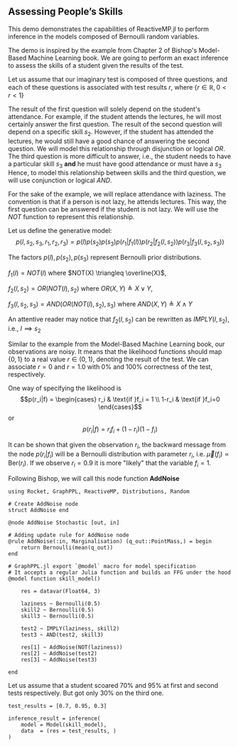 ## Assessing People’s Skills

This demo demonstrates the capabilities of ReactiveMP.jl to perform inference in the models composed of Bernoulli random variables.

The demo is inspired by the example from Chapter 2 of Bishop's Model-Based Machine Learning book.
We are going to perform an exact inference to assess the skills of a student given the results of the test.

Let us assume that our imaginary test is composed of three questions, and each of these questions is associated with test results $r$, where $\{r \in \mathbb{R}, 0 < r < 1\}$

The result of the first question will solely depend on the student's attendance. For example, if the student attends the lectures, he will most certainly answer the first question.
The result of the second question will depend on a specific skill $s_2$. However, if the student has attended the lectures, he would still have a good chance of answering the second question.
We will model this relationship through disjunction or logical $OR$.
The third question is more difficult to answer, i.e., the student needs to have a particular skill $s_3$ __and__ he must have good attendance or must have a $s_3$
Hence, to model this relationship between skills and the third question, we will use conjunction or logical $AND$.

For the sake of the example, we will replace attendance with laziness. The convention is that if a person is not lazy, he attends lectures.
This way, the first question can be answered if the student is not lazy. We will use the $NOT$ function to represent this relationship.

Let us define the generative model:
$$p(l, s_2, s_3, r_1, r_2, r_3)=p(l)p(s_2)p(s_3)p(r_1|f_1(l))p(r_2|f_2(l, s_2))p(r_3|f_3(l, s_2, s_3))$$

The factors $p(l), p(s_2), p(s_3)$ represent Bernoulli prior distributions. 

$f_1(l) = NOT(l)$ where $NOT(X) \triangleq \overline{X}$, 

$f_2(l, s_2) = OR(NOT(l), s_2)$ where $OR(X, Y) \triangleq X \vee Y$, 

$f_3(l, s_2, s_3) = AND(OR(NOT(l), s_2), s_3)$ where $AND(X, Y) \triangleq X \land Y$

An attentive reader may notice that $f_2(l, s_2)$ can be rewritten as $IMPLY(l, s_2)$, i.e., $l\implies s_2$ 

Similar to the example from the Model-Based Machine Learning book, our observations are noisy. It means that the likelihood functions should map $\{0, 1\}$ to a real value $r \in (0, 1)$, denoting the result of the test. We can associate $r=0$ and $r=1.0$ with $0\%$ and $100\%$ correctness of the test, respectively.

One way of specifying the likelihood is $$p(r_i|f) = \begin{cases} r_i & \text{if }f_i = 1 \\
1-r_i & \text{if }f_i=0 \end{cases}$$
or $$p(r_i|f)=r_if_i+(1-r_i)(1-f_i)$$

It can be shown that given the observation $r_i$, the backward message from the node $p(r_i|f_i)$ will be a Bernoulli distribution with parameter $r_i$, i.e. $\overleftarrow{\mu}({f_i})\propto\mathrm{Ber}(r_i)$. 
If we observe $r_i=0.9$ it is more "likely" that the variable $f_i=1$.

Following Bishop, we will call this node function __AddNoise__

```@example skills
using Rocket, GraphPPL, ReactiveMP, Distributions, Random
```

```@example skills
# Create AddNoise node
struct AddNoise end

@node AddNoise Stochastic [out, in]
```

```@example skills
# Adding update rule for AddNoise node
@rule AddNoise(:in, Marginalisation) (q_out::PointMass,) = begin     
    return Bernoulli(mean(q_out))
end
```

```@example skills
# GraphPPL.jl export `@model` macro for model specification
# It accepts a regular Julia function and builds an FFG under the hood
@model function skill_model()

    res = datavar(Float64, 3)

    laziness ~ Bernoulli(0.5)
    skill2 ~ Bernoulli(0.5)
    skill3 ~ Bernoulli(0.5)

    test2 ~ IMPLY(laziness, skill2)
    test3 ~ AND(test2, skill3)
    
    res[1] ~ AddNoise(NOT(laziness))
    res[2] ~ AddNoise(test2)
    res[3] ~ AddNoise(test3)

end
```

Let us assume that a student scoared $70\%$ and $95\%$ at first and second tests respectively. But got only $30\%$ on the third one. 

```@example skills
test_results = [0.7, 0.95, 0.3]

inference_result = inference(
    model = Model(skill_model),
    data  = (res = test_results, )
)
```